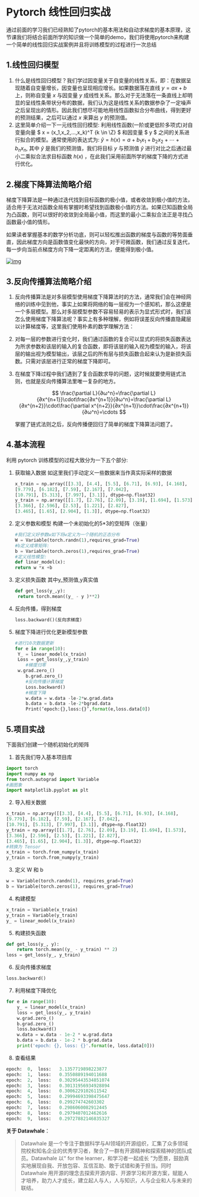 # Pytorch 线性回归实战

通过前面的学习我们已经熟知了pytorch的基本用法和自动求梯度的基本原理，这节课我们将结合前面所学的知识做一个简单的demo，我们将使用pytorch来构建一个简单的线性回归实战案例并且将训练模型的过程进行一次总结

## 1.线性回归模型

1. 什么是线性回归模型？我们学过因变量关于自变量的线性关系，即：在数据呈现随着自变量增长，因变量也呈现相应增长。如果数据落在直线 $y =   ax+b$ 上，则称自变量 $x$ 与因变量 $y$  成线性关系。那么对于无法落在一条直线上却明显的呈线性条带状分布的数据，我们认为这是线性关系的数据参杂了一定噪声之后呈现出的情形。因此我们想尽可能地用线性函数拟合分布曲线，得到更好的预测结果，之后可以通过 $x$ 来算出 $y$ 的预测值。
2. 这里简单介绍一下一元线性回归模型: 利用线性函数(一阶或更低阶多项式)对自变量向量 $ x = (x_1,x_2,...,x_k)^T  {k \in \Z} $ 和因变量 $ y $ 之间的关系进行拟合的模型。通常使用的表达式为: $\hat y = h(x) = a +  b_1x_1 + b_2x_2 + \cdots + b_nx_n$,  其中 $\hat y$ 是我们的预测值，我们将目标 $y$ 与预测值  $\hat y$ 进行对比之后通过最小二乘拟合法求目标函数 $h(x)$ ，在此我们采用前面所学的梯度下降的方式进行优化。

## 

## 2.梯度下降算法简略介绍

梯度下降算法是一种通过迭代找到目标函数的极小值，或者收敛到极小值的方法，适合用于无法对函数全局有掌握时希望找到函数极小值的方法。如果已知函数全局为凸函数，则可以很好的收敛到全局最小值，而这里的最小二乘拟合法正是寻找凸函数最小值的情形。

如果读者掌握基本的数学分析功底，则可以轻松推出函数的梯度与函数的等势面垂直，因此梯度方向是函数值变化最快的方向，对于可微函数，我们通过反复迭代，每一步向当前点梯度方向下降一定距离的方法，便能得到极小值。

[![img](https://raw.githubusercontent.com/datawhalechina/dive-into-cv-pytorch/master/markdown_imgs/chapter01/1.4_linear_regression_pytorch/grad_decent.png)](https://raw.githubusercontent.com/datawhalechina/dive-into-cv-pytorch/master/markdown_imgs/chapter01/1.4_linear_regression_pytorch/grad_decent.png)



## 3.反向传播算法简略介绍

1. 反向传播算法是对多层模型使用梯度下降算法时的方法，通常我们会在神经网络的训练中见到他，事实上如果将网络的每一层视为一个感知机，那么这便是一个多层模型。那么对多层模型参数不容易轻易的表示为显式形式时，我们该怎么使用梯度下降算法呢？事实上有多种理解，例如将误差反向传播直隐藏层以计算梯度等，这里我们使用朴素的数学理解方法：

2. 对每一层的参数进行变化时，我们通过函数的复合可以显式的将损失函数表达为所求参数和该层的输入的复合函数，即将该层的输入视为模型的输入，将该层的输出视为模型输出，该层之后的所有层与损失函数合起来认为是新损失函数。只需对该层进行正常的梯度下降即可。

3. 在梯度下降过程中我们遇到了复合函数求导的问题，这时候就要使用链式法则，也就是反向传播算法里唯一复杂的地方。

   $$ \frac{\partial L}{∂ω^n}=\frac{\partial  L}{∂x^{n+1}}\cdot\frac{∂x^{n+1}}{∂ω^n}=\frac{\partial  L}{∂x^{n+2}}\cdot\frac{\partial  x^{n+2}}{∂x^{n+1}}\cdot\frac{∂x^{n+1}}{∂ω^n}=\cdots $$

   掌握了链式法则之后，反向传播便回归了简单的梯度下降算法问题了。

## 4.基本流程

利用 pytorch 训练模型的过程大致分为一下五个部分:

1. 获取输入数据 如这里我们手动定义一些数据来当作真实际采样的数据

   ```python
   x_train = np.array([[3.3], [4.4], [5.5], [6.71], [6.93], [4.168], 
   [9.779], [6.182], [7.59], [2.167], [7.042], 
   [10.791], [5.313], [7.997], [3.1]], dtype=np.float32) 
   y_train = np.array([[1.7], [2.76], [2.09], [3.19], [1.694], [1.573], 
   [3.366], [2.596], [2.53], [1.221], [2.827], 
   [3.465], [1.65], [2.904], [1.3]], dtype=np.float32)
   ```

2. 定义参数和模型 构建一个未初始化的5*3的空矩阵（张量）

   ```python
   #我们定义好参数w如下将w定义为一个随机的正态分布
   W = Variable(torch.randn(1),requires_grad=True)
   #b定义成零矩阵:
   b = Variable(torch.zeros(1),requires_grad=True)
   #定义线性模型:
   def linar_model(x):
   return w *x +b
   ```

3. 定义损失函数 其中y_预测值,y真实值

   ```python
   def get_loss(y_,y):
   	return torch.mean((y_ - y )**2)
   ```

4. 反向传播，得到梯度

   ```python
   loss.backward()(反向求梯度)
   ```

   

5. 梯度下降进行优化更新模型参数

   ```python
   #进行10次数据更新
   for e in range(10):
   	Y_ = linear_model(x_train)
   	Loss = get_loss(y_,y_train)
       #梯度归零
   	w.grad.zero_()
       b.grad.zero_()
       #反向传播计算梯度
       Loss.backward()
       #梯度下降
       w.data = w.data -le-2*w.grad.data
       b.data = b.data -le-2*bgrad.data
       Print(‘epoch:{},loss:{}’,format(e,loss.data[0])
   ```

   

## 5.项目实战 

下面我们创建一个随机初始化的矩阵

1. 首先我们导入基本项目库

```python
import torch 
import numpy as np 
from torch.autograd import Variable
#画图象
import matplotlib.pyplot as plt
```

2. 导入相关数据

```python
x_train = np.array([[3.3], [4.4], [5.5], [6.71], [6.93], [4.168], 
[9.779], [6.182], [7.59], [2.167], [7.042], 
[10.791], [5.313], [7.997], [3.1]], dtype=np.float32) 
y_train = np.array([[1.7], [2.76], [2.09], [3.19], [1.694], [1.573], 
[3.366], [2.596], [2.53], [1.221], [2.827], 
[3.465], [1.65], [2.904], [1.3]], dtype=np.float32)
#转换为 Tensor
x_train = torch.from_numpy(x_train) 
y_train = torch.from_numpy(y_train)
```

3. 定义 W 和 b

```python
w = Variable(torch.randn(1), requires_grad=True)
b = Variable(torch.zeros(1), requires_grad=True)
```

4. 构建模型

```python
x_train = Variable(x_train) 
y_train = Variable(y_train)
y_ = linear_model(x_train)
```

5. 构建损失函数

```python
def get_loss(y_, y): 
	return torch.mean((y_ - y_train) ** 2)
loss = get_loss(y_, y_train)
```

6. 反向传播求梯度

```python
loss.backward()
```

7. 利用梯度下降优化

```python
for e in range(10):
	y_ = linear_model(x_train) 
	loss = get_loss(y_, y_train) 
	w.grad.zero_()
	b.grad.zero_()
	loss.backward() 
	w.data = w.data - 1e-2 * w.grad.data
	b.data = b.data - 1e-2 * b.grad.data
	print('epoch: {}, loss: {}'.format(e, loss.data[0]))
```

8. 查看结果

```python
epoch:	0,	loss:	3.1357719898223877
epoch:	1,	loss:	0.3550889194011688
epoch:	2,	loss:	0.30295443534851074
epoch:	3,	loss:	0.30131956934928894
epoch:	4,	loss:	0.3006229102611542
epoch:	5,	loss:	0.29994693398475647
epoch:	6,	loss:	0.299274742603302
epoch:	7,	loss:	0.2986060082912445
epoch:	8,	loss:	0.2979407012462616
epoch:	9,	loss:	0.29727882146835327
```

**关于 Datawhale**：

> Datawhale  是一个专注于数据科学与AI领域的开源组织，汇集了众多领域院校和知名企业的优秀学习者，聚合了一群有开源精神和探索精神的团队成员。Datawhale 以“ for the learner，和学习者一起成长 ”为愿景，鼓励真实地展现自我、开放包容、互信互助、敢于试错和勇于担当。同时  Datawhale    用开源的理念去探索开源内容、开源学习和开源方案，赋能人才培养，助力人才成长，建立起人与人，人与知识，人与企业和人与未来的联结。